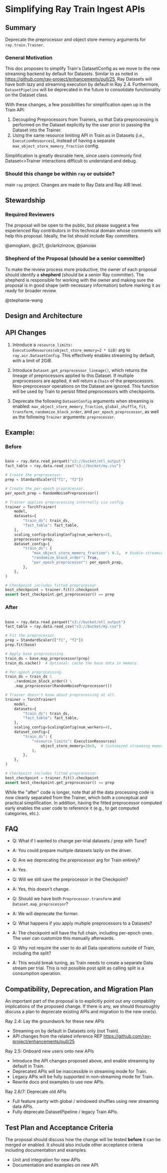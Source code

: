 # Simplifying Ray Train Ingest APIs

## Summary
Deprecate the preprocessor and object store memory arguments for `ray.train.Trainer`.

### General Motivation

This doc proposes to simplify Train's DatasetConfig as we move to the new streaming backend by default for Datasets. Similar to as noted in https://github.com/ray-project/enhancements/pull/25, Ray Datasets will have both lazy and streaming execution by default in Ray 2.4. Furthermore, `DatasetPipeline` will be deprecated in the future to consolidate functionality on the Dataset class.

With these changes, a few possibilities for simplification open up in the Train API:
1. Decoupling Preprocessors from Trainers, so that Data preprocessing is performed on the Dataset explicitly by the user prior to passing the Dataset into the Trainer.
2. Using the same resource limiting API in Train as in Datasets (i.e., `ExecutionResources`), instead of having a separate `max_object_store_memory_fraction` config.

Simplification is greatly desirable here, since users commonly find Dataset\<\>Trainer interactions difficult to understand and debug.

### Should this change be within `ray` or outside?
main `ray` project. Changes are made to Ray Data and Ray AIR level.

## Stewardship
### Required Reviewers
The proposal will be open to the public, but please suggest a few experienced Ray contributors in this technical domain whose comments will help this proposal. Ideally, the list should include Ray committers.

@amogkam, @c21, @clarkzinzow, @jianoiax

### Shepherd of the Proposal (should be a senior committer)
To make the review process more productive, the owner of each proposal should identify a **shepherd** (should be a senior Ray committer). The shepherd is responsible for working with the owner and making sure the proposal is in good shape (with necessary information) before marking it as ready for broader review.

@stephanie-wang

## Design and Architecture

## API Changes

1. Introduce a `resource_limits: ExecutionResources(object_store_memory=2 * GiB)` arg to `ray.air.DatasetConfig`. This effectively enables streaming by default, with a limit of 2GiB.

2. Introduce `Dataset.get_preprocessor_lineage()`, which returns the lineage of preprocessors applied to this Dataset. If multiple preprocessors are applied, it will return a `Chain` of the preprocessors. Non-preprocessor operations on the Dataset are ignored. This function will be used by Train to persist fitted preprocessors with checkpoints.

3. Deprecate the following `DatasetConfig` arguments when streaming is enabled: `max_object_store_memory_fraction`, `global_shuffle`, `fit`, `transform`, `randomize_block_order`, and `per_epoch_preprocessor`, as well as the following `Trainer` arguments: `preprocessor`.

## Example:

### Before
```python

base = ray.data.read_parquet("s3://bucket/etl_output")
fact_table = ray.data.read_csv("s3://bucket/my.csv")

# Create the preprocessor.
prep = StandardScaler(["f1", "f2"])

# Create the per-epoch preprocessor.
per_epoch_prep = RandomNoisePreprocessor()

# Trainer applies preprocessing internally via config.
trainer = TorchTrainer(
    model,
    datasets={
        "train_ds": train_ds,
        "fact_table": fact_table,
    },
    scaling_config=ScalingConfig(num_workers=4),
    preprocessor=prep,
    dataset_config={
        "train_ds": {
            "max_object_store_memory_fraction": 0.2,  # Enable streaming.
            "randomize_block_order": True,
            "per_epoch_preprocessor": per_epoch_prep,
        },
    },
)

# Checkpoint includes fitted preprocessor.
best_checkpoint = trainer.fit().checkpoint
assert best_checkpoint.get_preprocessor() == prep
```

### After
```python

base = ray.data.read_parquet("s3://bucket/etl_output")
fact_table = ray.data.read_csv("s3://bucket/my.csv")

# Fit the preprocessor.
prep = StandardScaler(["f1", "f2"])
prep.fit(base)

# Apply base preprocessing.
train_ds = base.map_preprocessor(prep)
train_ds.cache()  # Optional: cache the base data in memory.

# Per-epoch preprocessing.
train_ds = train_ds \
    .randomize_block_order() \
    .map_preprocessor(RandomNoisePreprocessor())

# Trainer doesn't know about preprocessing at all.
trainer = TorchTrainer(
    model,
    datasets={
        "train_ds": train_ds,
        "fact_table": fact_table,
    },
    scaling_config=ScalingConfig(num_workers=4),
    dataset_config={
        "train_ds": {
            "resource_limits": ExecutionResources(
                object_store_memory=20e9,  # Customized streaming memory limit.
            ),
        },
    },
)

# Checkpoint includes fitted preprocessor.
best_checkpoint = trainer.fit().checkpoint
assert best_checkpoint.get_preprocessor() == prep
```

While the "after" code is longer, note that all the data processing code is now cleanly separated from the Trainer, which both a conceptual and practical simplification. In addition, having the fitted preprocessor computed early enables the user code to reference it (e.g., to get computed categories, etc.).

## FAQ

- Q: What if I wanted to change per-trial datasets / prep with Tune?
- A: You could prepare multiple datasets lazily on the driver.

- Q: Are we deprecating the preprocessor arg for Train entirely?
- A: Yes.

- Q: Will we still save the preprocessor in the Checkpoint?
- A: Yes, this doesn't change.

- Q: Should we have both `Preprocessor.transform` and `Dataset.map_preprocessor`?
- A: We will deprecate the former.

- Q: What happens if you apply multiple preprocessors to a Datasets?
- A: The checkpoint will have the full chain, including per-epoch ones. The user can customize this manually afterwards.

- Q: Why not require the user to do all Data operations outside of Train, including the split?
- A: This would break tuning, as Train needs to create a separate Data stream per trial. This is not possible post split as calling split is a consumption operation.

## Compatibility, Deprecation, and Migration Plan
An important part of the proposal is to explicitly point out any compability implications of the proposed change. If there is any, we should thouroughly discuss a plan to deprecate existing APIs and migration to the new one(s).

Ray 2.4: Lay the groundwork for these new APIs
- Streaming on by default in Datasets only (not Train).
- API changes from the related inference REP https://github.com/ray-project/enhancements/pull/25

Ray 2.5: Onboard new users onto new APIs
- Introduce the API changes proposed above, and enable streaming by default in Train.
- Deprecated APIs will be inaccessible in streaming mode for Train.
- Legacy APIs will be fully supported in non-streaming mode for Train.
- Rewrite docs and examples to use new APIs.

Ray 2.6/7: Deprecate old APIs
- Full feature parity with global / windowed shuffles using new streaming data APIs.
- Fully deprecate DatasetPipeline / legacy Train APIs.


## Test Plan and Acceptance Criteria
The proposal should discuss how the change will be tested **before** it can be merged or enabled. It should also include other acceptance criteria including documentation and examples. 

- Unit and integration for new APIs
- Documentation and examples on new API.
